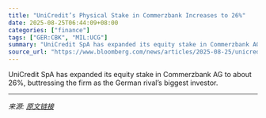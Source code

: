 ```yaml
---
title: "UniCredit’s Physical Stake in Commerzbank Increases to 26%"
date: 2025-08-25T06:44:09+08:00
categories: ["finance"]
tags: ["GER:CBK", "MIL:UCG"]
summary: "UniCredit SpA has expanded its equity stake in Commerzbank AG to about 26%, buttressing the firm as the German rival’s biggest investor."
source_url: "https://www.bloomberg.com/news/articles/2025-08-25/unicredit-s-physical-stake-in-commerzbank-increases-to-26"
---
```


UniCredit SpA has expanded its equity stake in Commerzbank AG to about 26%, buttressing the firm as the German rival’s biggest investor.

---

*来源: [原文链接](https://www.bloomberg.com/news/articles/2025-08-25/unicredit-s-physical-stake-in-commerzbank-increases-to-26)*
